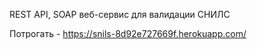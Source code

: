REST API, SOAP веб-сервис для валидации СНИЛС

Потрогать - https://snils-8d92e727669f.herokuapp.com/
